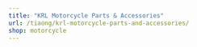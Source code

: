 ```yaml
---
title: "KRL Motorcycle Parts & Accessories"
url: /tiaong/krl-motorcycle-parts-and-accessories/
shop: motorcycle
---
```


